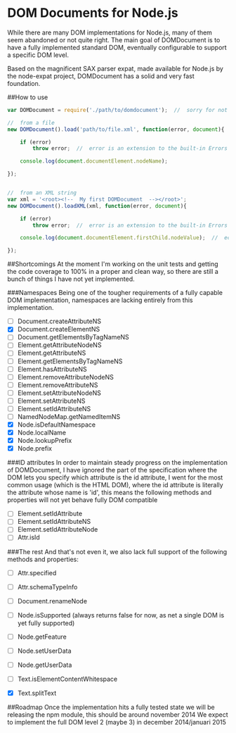 DOM Documents for Node.js
=========================

While there are many DOM implementations for Node.js, many of them seem abandoned or not quite right. The main goal of DOMDocument is to have a fully implemented standard DOM, eventually configurable to support a specific DOM level.

Based on the magnificent SAX parser expat, made available for Node.js by the node-expat project, DOMDocument has a solid and very fast foundation.

##How to use
```js
var DOMDocument = require('./path/to/domdocument');  //  sorry for not yet releasing this to the mighty NPM

//  from a file
new DOMDocument().load('path/to/file.xml', function(error, document){

	if (error)
		throw error;  //  error is an extension to the built-in Errors

	console.log(document.documentElement.nodeName);

});


//  from an XML string
var xml = '<root><!--  My first DOMDocument  --></root>';
new DOMDocument().loadXML(xml, function(error, document){

	if (error)
		throw error;  //  error is an extension to the built-in Errors

	console.log(document.documentElement.firstChild.nodeValue);  //  echoes the comment contents

});

```


##Shortcomings
At the moment I'm working on the unit tests and getting the code coverage to 100% in a proper and clean way, so there are still a bunch of things I have not yet implemented.

###Namespaces
Being one of the tougher requirements of a fully capable DOM implementation, namespaces are lacking entirely from this implementation.
- [ ] Document.createAttributeNS
- [x] Document.createElementNS
- [ ] Document.getElementsByTagNameNS
- [ ] Element.getAttributeNodeNS
- [ ] Element.getAttributeNS
- [ ] Element.getElementsByTagNameNS
- [ ] Element.hasAttributeNS
- [ ] Element.removeAttributeNodeNS
- [ ] Element.removeAttributeNS
- [ ] Element.setAttributeNodeNS
- [ ] Element.setAttributeNS
- [ ] Element.setIdAttributeNS
- [ ] NamedNodeMap.getNamedItemNS
- [x] Node.isDefaultNamespace
- [x] Node.localName
- [x] Node.lookupPrefix
- [x] Node.prefix

###ID attributes
In order to maintain steady progress on the implementation of DOMDocument, I have ignored the part of the specification where the DOM lets you specify which attribute is the id attribute, I went for the most common usage (which is the HTML DOM), where the id attribute is literally the attribute whose name is 'id', this means the following methods and properties will not yet behave fully DOM compatible
- [ ] Element.setIdAttribute
- [ ] Element.setIdAttributeNS
- [ ] Element.setIdAttributeNode
- [ ] Attr.isId

###The rest
And that's not even it, we also lack full support of the following methods and properties:
- [ ] Attr.specified
- [ ] Attr.schemaTypeInfo
- [ ] Document.renameNode
- [ ] Node.isSupported (always returns false for now, as net a single DOM is yet fully supported)
- [ ] Node.getFeature
- [ ] Node.setUserData
- [ ] Node.getUserData
- [ ] Text.isElementContentWhitespace
- [x] Text.splitText


##Roadmap
Once the implementation hits a fully tested state we will be releasing the npm module, this should be around november 2014
We expect to implement the full DOM level 2 (maybe 3) in december 2014/januari 2015
